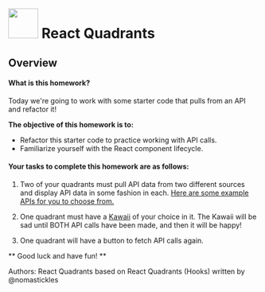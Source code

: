 
# <img src="https://cloud.githubusercontent.com/assets/7833470/10899314/63829980-8188-11e5-8cdd-4ded5bcb6e36.png" height="60"> React Quadrants

## Overview

#### What is this homework?

Today we're going to work with some starter code that pulls from an API and refactor it!

**The objective of this homework is to:**

* Refactor this starter code to practice working with API calls.
* Familiarize yourself with the React component lifecycle.

#### Your tasks to complete this homework are as follows:

1) Two of your quadrants must pull API data from two different sources and display API data in some fashion in each. [Here are some example APIs for you to choose from.](https://github.com/public-apis/public-apis) 

2) One quadrant must have a [Kawaii](https://react-kawaii.now.sh/) of your choice in it. The Kawaii will be sad until BOTH API calls have been made, and then it will be happy!

3) One quadrant will have a button to fetch API calls again.

** Good luck and have fun! **











Authors: React Quadrants based on React Quadrants (Hooks) written by @nomastickles
